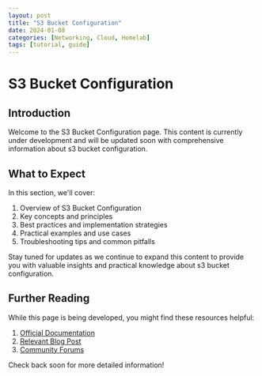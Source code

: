 ```yaml
---
layout: post
title: "S3 Bucket Configuration"
date: 2024-01-08
categories: [Networking, Cloud, Homelab]
tags: [tutorial, guide]
---
```


# S3 Bucket Configuration

## Introduction

Welcome to the S3 Bucket Configuration page. This content is currently under development and will be updated soon with comprehensive information about s3 bucket configuration.

## What to Expect

In this section, we'll cover:

1. Overview of S3 Bucket Configuration
2. Key concepts and principles
3. Best practices and implementation strategies
4. Practical examples and use cases
5. Troubleshooting tips and common pitfalls

Stay tuned for updates as we continue to expand this content to provide you with valuable insights and practical knowledge about s3 bucket configuration.

## Further Reading

While this page is being developed, you might find these resources helpful:

1. [Official Documentation](https://example.com)
2. [Relevant Blog Post](https://example.com/blog)
3. [Community Forums](https://example.com/forum)

Check back soon for more detailed information!
